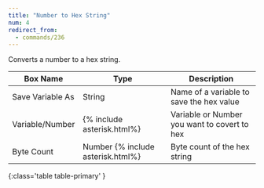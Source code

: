 ```yaml
---
title: "Number to Hex String"
num: 4
redirect_from:
  - commands/236
---
```


Converts a number to a hex string.

| Box Name | Type | Description | 
|-------|--------|--------|
| Save Variable As | String | Name of a variable to save the hex value |
| Variable/Number | {% include asterisk.html%} | Variable or Number you want to covert to hex |
| Byte Count | Number {% include asterisk.html%} | Byte count of the hex string |
{:class='table table-primary' }











